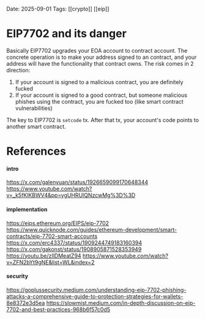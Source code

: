 Date: 2025-09-01
Tags: [[crypto]] [[eip]]

# EIP7702 and its danger

Basically EIP7702 upgrades your EOA account to contract account. The concrete operation is to make your address signed to an contract, and your address will have the functionality that contract owns. 
The risk comes in 2 direction: 
1. If your account is signed to a malicious contract, you are definitely fucked
2. If your account is signed to a good contract, but someone malicious phishes using the contract, you are fucked too (like smart contract vulnerabilities)

The key to EIP7702 is `setcode` tx. After that tx, your account's code points to another smart contract.


# References

#### intro
https://x.com/galenyuan/status/1926659099170648344
https://www.youtube.com/watch?v=_k5fKlKBWV4&pp=ygUHRUlQNzcwMg%3D%3D
#### implementation
https://eips.ethereum.org/EIPS/eip-7702
https://www.quicknode.com/guides/ethereum-development/smart-contracts/eip-7702-smart-accounts
https://x.com/erc4337/status/1909244749183160394
https://x.com/gakonst/status/1908905871528353949
https://youtu.be/zIlDMeatZ94
https://www.youtube.com/watch?v=ZFN2bYt9gNE&list=WL&index=2
#### security
https://goplussecurity.medium.com/understanding-eip-7702-phishing-attacks-a-comprehensive-guide-to-protection-strategies-for-wallets-8e8372e3d5ea
https://slowmist.medium.com/in-depth-discussion-on-eip-7702-and-best-practices-968b6f57c0d5
